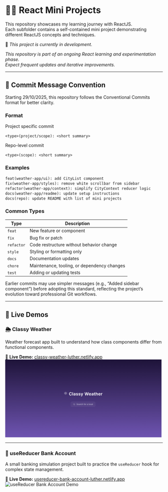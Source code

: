 # 🏃‍➡️ React Mini Projects

This repository showcases my learning journey with ReactJS.  
Each subfolder contains a self-contained mini project demonstrating different ReactJS concepts and techniques.

🚧 *This project is currently in development.*

*This repository is part of an ongoing React learning and experimentation phase.  
Expect frequent updates and iterative improvements.*

---

## 📑 Commit Message Convention
Starting 29/10/2025, this repository follows the Conventional Commits format for better clarity.

### Format
Project specific commit
````
<type>(project/scope): <short summary>
````
Repo-level commit
````
<type>(scope): <short summary>
````
### Examples
````
feat(weather-app/ui): add CityList component
fix(weather-app/styles): remove white scrollbar from sidebar
refactor(weather-app/context): simplify CityContext reducer logic
docs(weather-app/readme): update setup instructions
docs(repo): update README with list of mini projects
````
### Common Types
| Type       | Description                                 |
| ---------- | ------------------------------------------- |
| `feat`     | New feature or component                    |
| `fix`      | Bug fix or patch                            |
| `refactor` | Code restructure without behavior change    |
| `style`    | Styling or formatting only                  |
| `docs`     | Documentation updates                       |
| `chore`    | Maintenance, tooling, or dependency changes |
| `test`     | Adding or updating tests                    |

Earlier commits may use simpler messages (e.g., “Added sidebar component”) before adopting this standard, reflecting the project’s evolution toward professional Git workflows.

---

## 👀 Live Demos

### 🌦️ Classy Weather  
Weather forecast app built to understand how class components differ from functional components.  

🔗 **Live Demo:** [classy-weather-luther.netlify.app](https://classy-weather-luther.netlify.app)  
<img src="./assets/classy-weather.gif" width="500" alt="Classy Weather Demo"/>

---

### 💸 useReducer Bank Account  
A small banking simulation project built to practice the `useReducer` hook for complex state management.  

🔗 **Live Demo:** [usereducer-bank-account-luther.netlify.app](https://usereducer-bank-account-luther.netlify.app)  
<img src="./assets/usereducer-bank-account.gif" width="400" alt="useReducer Bank Account Demo"/>



